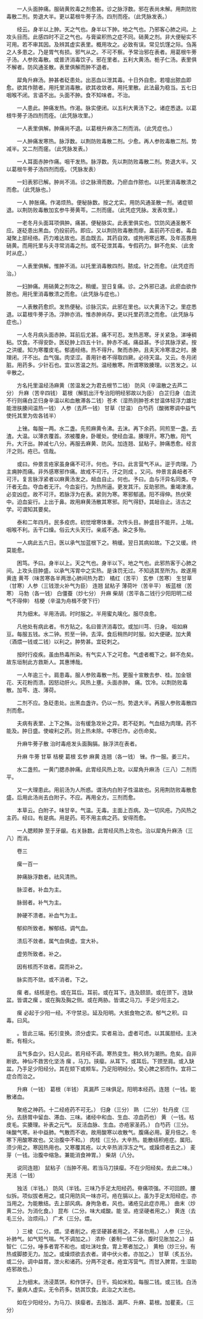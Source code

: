 <!-- { "loadSidebar": true } -->
　　一人头面肿痛。服硝黄败毒之剂愈甚。诊之脉浮数。邪在表尚未解。用荆防败毒散二剂。势退大半。更以葛根牛蒡子汤。四剂而痊。（此凭脉发表。）

　　经云。身半以上肿。天之气也。身半以下肿。地之气也。乃邪客心肺之间。上攻头目而。此感四时不正之气也。与膏粱积热之症不同。硝黄之剂。非大便秘实不可用。若不审其因。及辨其虚实表里。概用攻之。必致有误。常见饥馑之际。刍荛之人多患之。乃是胃气有损。邪气从之。不可不察。予常治邪在表者。用葛根牛蒡子汤。人参败毒散。或普济消毒饮子。邪在里者。五利大黄汤。栀子仁汤。表里俱不解者。防风通圣散。表里俱解而肿不退者。

　　犀角升麻汤。肿甚者砭患处。出恶血以泄其毒。十日外自愈。若嚏出脓血即愈。欲其作脓者。用托里消毒散。欲其收敛者。用托里散。此法最为稳当。五七日咽喉不闭。言语不出。头面不肿。食不知味者。不治。

　　一人患此。肿痛发热。作渴。脉实便闭。以五利大黄汤下之。诸症悉退。以葛根牛蒡子汤四剂而痊。（此凭脉攻里。）

　　一人表里俱解。肿痛尚不退。以葛根升麻汤二剂而消。（此凭症也。）

　　一人肿痛发寒热。脉浮数。以荆防败毒散二剂。少愈。再人参败毒散二剂。势减半。又二剂而瘥。（此凭脉发表。）

　　一人耳面赤肿作痛。咽干发热。脉浮数。先以荆防败毒散二剂。势退大半。又以葛根牛蒡子汤四剂而痊。（凭脉发表）

　　一妇表邪已解。肿尚不消。诊之脉滑而数。乃瘀血作脓也。以托里消毒散溃之而愈。（此凭脉也。）

　　一人 肿胀痛。作渴烦热。便秘脉数。按之尤实。用防风通圣散一剂。诸症顿退。以荆防败毒散加玄参牛蒡黄芩。二剂而瘥。（此凭症凭脉。发表攻里。）

　　一老冬月头面耳项俱肿。痛甚。便秘脉实。此表里俱实也。饮防风通圣散不应。遂砭患出黑血。仍投前药。即应。又以荆防败毒散而瘳。盖前药不应者。毒血凝聚上部经络。药力难达故也。恶血既去。其药自效。或拘用寒远寒。及年高畏用硝黄。而用托里与夫寻常消毒之剂。或不砭泄其毒。专假药力。鲜不危矣、（此舍时从症。）

　　一人表里俱解。惟肿不消。以托里消毒散四剂。脓成。针之而愈。（此凭症而治。）

　　一妇肿痛。用硝黄之剂攻之。稍缓。翌日复痛。诊。之外邪已退。此瘀血欲作脓也。用托里消毒散溃之而愈。（此凭脉与症也。）

　　一人表散药愈炽。发热便秘。诊脉沉实。此邪在里也。以大黄汤下之。里症悉退。以葛根牛蒡子汤。浮肿亦消。惟赤肿尚存。更以托里药溃之而愈。（此凭脉与症也。）

　　一人冬月病头面赤肿。耳前后尤甚。痛不可忍。发热恶寒。牙关紧急。涕唾稠粘。饮食。不得安卧。医砭肿上四五十针。肿赤不减。痛益甚。予诊其脉浮紧。按之洪缓。知为寒覆皮毛。郁遏经络。热不得升。聚而赤肿。且夫天冷寒凛之时。腠理闭。汗不出。血气强。肉坚涩。善用针者不得取四厥。必待天温。又云。冬月闭脏。用药多。少针石也。宜以苦温之剂。温经散寒。所谓寒致腠理。以苦发之。以辛散之。

　　方名托里温经汤麻黄（苦温发之为君去根节二钱） 防风（辛温散之去芦二分） 升麻（苦辛四钱） 葛根（解肌出汗专治阳明经邪故以为臣） 白芷归身（血流不行则痛白芷归身辛温以和血散滞各二钱）苍术（湿热则肿苍术甘温体轻浮力雄壮能泄肤腠间温热一钱） 人参（去芦一钱） 甘草（甘温） 白芍药（酸微寒调中益气使托其里为佐各钱半）

　　上锉。每服一两。水二盏。先煎麻黄令沸。去沫。再下余药。同煎至一盏。去渣。大温。以薄衣覆首。浓被覆身。卧暖处。使经血温。腠理开。寒乃散。阳气升。大汗出。肿减七八分。再服去麻黄、防风。加连翘、鼠粘子。肿痛悉愈。经言汗之则。疮已。信哉。

　　或曰。仲景言疮家虽身痛不可汗。何也。予曰。此言营气不从。逆于肉理。乃主痈肿而痛。非外感寒邪作痛。故戒不可汗。汗之则成 。又问。仲景言鼻衄者不可汗。复言脉浮紧者以麻黄汤发之。衄血自止。何也。予曰。血与汗异名同类。夺汗者无血。夺血者无汗。今血妄行。为热所逼。更发其汗。反助邪热。重竭津液。必变凶症。故不可汗。若脉浮为在表。紧则为寒。寒邪郁遏。阳不得伸。热伏荣中。迫血妄行。上出于鼻。故用麻黄汤散其寒邪。阳气得舒。其衄自止。洁古之学。可谓知其要矣。

　　泰和二年四月。民多疫疠。初觉增寒体重。次传头目。肿盛目不能开。上喘。咽喉不利。舌干口燥。俗云大头天行。亲戚不通。染之多殆。

　　一人病此五六日。医以承气加蓝根下之。稍缓。翌日其病如故。下之又缓。终莫能愈。

　　困笃。予曰。身半以上。天之气也。身半以下。地之气也。此邪热客于心肺之间。上攻头目肿盛。以承气泻胃中之实热。是诛罚无过。不知适其至所为。故遂用黄连 黄芩（味苦寒各半两泄心肺间热为君） 橘红（苦平） 玄参（苦寒） 生甘草（甘寒）人参（三钱泄火补气为臣） 连翘 鼠粘子 薄荷叶（苦辛平） 板蓝根（苦寒） 马勃（各一钱） 白僵蚕（炒七分） 升麻 柴胡（苦平各二钱行少阳阳明二经气不得伸） 桔梗（辛温为舟楫不使下行）

　　共为细末。半用汤调。时时服之。半用蜜丸噙化。服尽良愈。

　　凡他处有病此者。书方贴之。名曰普济消毒饮。或加川芎、归身。 咀如麻豆。每服五钱。水二钟。煎至一钟。去滓。食后稍热时时服。如大便硬。加大黄（酒煨一钱或二钱）以利之。肿势甚。宜砭刺之。

　　按时行疫疾。虽由热毒所染。有气实人下之可愈。气虚者概下之。鲜不危矣。故东垣制此方救斯人。其惠博哉。

　　一人年逾三十。肩患毒。服人参败毒散一剂。更服十宣散去参、桂。加金银花、天花粉而溃。因怒动肝火。风热上壅。头面赤肿。 痛。饮冷。以荆防败毒散。加芩、连、薄荷。

　　二剂不应。急砭患处。出黑血盏许。仍以一剂。势退大半。再服人参败毒散四剂而愈。

　　夫病有表里、上下之殊。治有缓急攻补之异。若不砭刺。气血结为肉理。药不能及。肿日盛。使峻利之药。则上热未除。中寒已作。必伤命矣。

　　升麻牛蒡子散 治时毒疮发头面胸膈。脉浮洪在表者。

　　升麻 牛蒡 甘草 桔梗 葛根 玄参 麻黄 连翘（各一钱） 锉。作一服。姜三片。

　　水二盏煎。一黄门腮赤肿痛。此胃经风热上攻。以犀角升麻汤（三八）二剂而平。

　　又一大理患此。用前汤为人所惑。谓汤内白附子性温故也。另用荆防败毒散愈盛。后用此汤尚去白附子。不应。再用全方。三剂而愈。

　　本草云。白附子。味甘辛。气温。无毒。主面上百病。及一切风疮。乃风热之主药。经曰。有是病。用是药。苟不用主病之药。安得而愈。

　　一人腮颊肿 至于牙龈。右关脉数。此胃经风热上攻也。治以犀角升麻汤（三八）而消。

　　卷三

　　瘰一百一

　　肿痛脉浮数者。祛风清热。

　　脉涩者。补血为主。

　　脉弱者。补气为主。

　　肿硬不溃者。补血气为主。

　　郁抑所致者。解郁结。调气血。

　　溃后不敛者。属气血俱虚。宜大补。

　　虚劳所致者。补之。

　　因有核而不敛者。腐而补之。

　　脉实而不敛。或不消者。下之。

　　瘰 者。结核是也。或在耳后。耳前。或在耳下。连及颐颔。或在颈下。连缺盆。皆谓之瘰 。或在胸及胸之侧。或在两胁。皆谓之马刀。手足少阳主之。

　　瘰 必起于少阳一经。不守禁忌。延及阳明。大抵食物之浓。郁气之积。曰毒。曰风。

　　。皆此三端。拓引变换。须分虚实。实者易治。虚者可虑。以其属胆经。主决断。有相火。

　　且气多血少。妇人见此。若月经不调。寒热变生。稍久转为潮热。危矣。自非断欲。神仙不救苦化坚汤 瘰 。马刀。挟瘿。从耳下。或耳后。下颈至肩。或入缺盆。乃手足少阳经分。其在颏下或颊车。乃足阳明经分。受心脾之邪而作。宜将二症合而治之。

　　升麻（一钱） 葛根（半钱） 真漏芦 三味俱足。阳明本经药。连翘（一钱。能散诸血。

　　聚疮之神药。十二经疮药不可无。） 归身（三分） 熟 （二分） 牡丹皮（三分。去肠胃中留血、滞血、三味。诸经中和血、生血、凉血药也） 黄 （一钱。枯皮毛。实腠理。补表之元气。 反活血脉、生血。亦疮家圣药。） 白芍药（三分。味酸气寒。补中益肺。气散而不收。故用酸寒以收散气。腹痛必用。夏月倍之。冬寒下用酸寒故也。又治腹中不和。） 肉桂（三分。大辛热。能散结积疮症。属阳。须少用之。寒因热用也。又寒覆其疮。以大辛热消浮冻之气。或躁烦者去之。） 麦芽（一钱。治腹中缩急。兼能消食神胃。） 柴胡（八分。

　　说同连翘） 鼠粘子（当肿不用。若当马刀挟瘿。不在少阳经矣。去此二味。） 羌活（一钱）

　　独活（半钱。） 防风（半钱。三味乃手足太阳经药。脊痛项强。不可回顾。腰似拆。项似拔者用之。或只用防风一味亦可。疮在膈以上。虽为手足太阳经症。亦当用之。为能散结。去上部风病。身拘急者。风也。诸疮见此症亦用。） 曲末（炒黄二分。为消化食。） 昆布（二分。味大咸酸。能 坚。疮坚硬者用之。） 黄连（去毛三分。治烦闷。） 广术（三分。煨。

　　）三棱（二分。煨。坚者削之。疮坚硬甚者用之。不甚勿用。） 人参（三分。补肺气。如气短气喘。气不调加之。） 浓朴（姜制一钱二分。腹时见胀加之。） 益智仁（二分。唾多者胃不和也。或吐沫吐食。胃上寒者加之。） 黄柏（炒三分。有热或脚膝无力。加之。或燥烦欲去衣者。肾中伏火者。亦加之。） 甘草（炙五分。或二分。调中益胃。泄火和诸药。分两不定者。疮宜泻营气。而甘入脾胃。生湿助疮邪故也。）

　　上为细末。汤浸蒸饼。和作饼子。日干。捣如米粒。每服二钱。或三钱。白汤下。量病人虚实。无令药多。妨其饮食。此治之大法也。

　　如在少阳经分。为马刀、挟瘿者。去独活、漏芦、升麻、葛根。加瞿麦。（三分）

